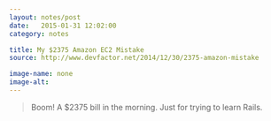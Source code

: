 ```yaml
---
layout: notes/post
date:   2015-01-31 12:02:00
category: notes

title: My $2375 Amazon EC2 Mistake
source: http://www.devfactor.net/2014/12/30/2375-amazon-mistake

image-name: none 
image-alt:
---
```


> Boom! A $2375 bill in the morning. Just for trying to learn Rails.